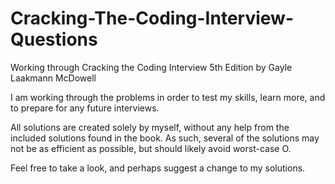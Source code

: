 # Cracking-The-Coding-Interview-Questions
Working through Cracking the Coding Interview 5th Edition by Gayle Laakmann McDowell

I am working through the problems in order to test my skills, learn more, and to prepare for any future interviews.  

All solutions are created solely by myself, without any help from the included solutions found in the book.  As such, 
several of the solutions may not be as efficient as possible, but should likely avoid worst-case O.

Feel free to take a look, and perhaps suggest a change to my solutions.  
